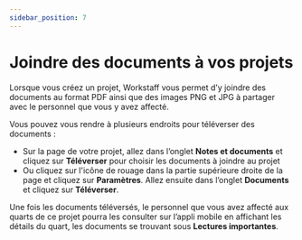 ```yaml
---
sidebar_position: 7
---
```


# Joindre des documents à vos projets 

Lorsque vous créez un projet, Workstaff vous permet d’y joindre des documents au format PDF ainsi que des images PNG et JPG à partager avec le personnel que vous y avez affecté.

Vous pouvez vous rendre à plusieurs endroits pour téléverser des documents :
- Sur la page de votre projet, allez dans l’onglet **Notes et documents** et cliquez sur **Téléverser** pour choisir les documents à joindre au projet
- Ou cliquez sur l'icône de rouage dans la partie supérieure droite de la page et cliquez sur **Paramètres**. Allez ensuite dans l’onglet **Documents** et cliquez sur **Téléverser**.

Une fois les documents téléversés, le personnel que vous avez affecté aux quarts de ce projet pourra les consulter sur l’appli mobile en affichant les détails du quart, les documents se trouvant sous **Lectures importantes**. 
